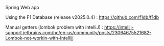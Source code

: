 Spring Web app

Using the F1 Database (release v2025.0.4) : https://github.com/f1db/f1db

Manual getters (lombok problem with intelliJ) : https://intellij-support.jetbrains.com/hc/en-us/community/posts/23064675521682-Lombok-not-workin-with-Intellijj